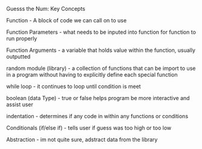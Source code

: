 Guesss the Num: Key Concepts

Function - A block of code we can call on to use

Function Parameters - what needs to be inputed into function for function to run properly

Function Arguments - a variable that holds value within the function, usually outputted

random module (library) - a collection of functions that can be import to use in a program without having to explicitly define each special function

while loop - it continues to loop until condition is meet

boolean (data Type) - true or false helps program be more interactive and assist user

indentation - determines if any code in within any functions or conditions

Conditionals (if/else if) -  tells user if guess was too high or too low

Abstraction - im not quite sure, adstract data from the library